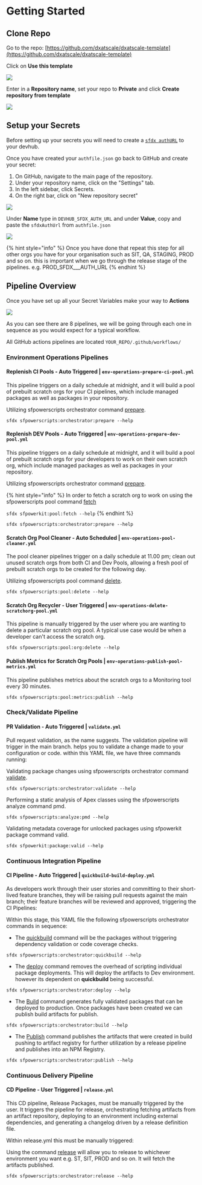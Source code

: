 # Getting Started



## Clone Repo

Go to the repo: [https://github.com/dxatscale/dxatscale-template](https://github.com/dxatscale/dxatscale-template)

Click on **Use this template**

![](../../.gitbook/assets/screen-shot-2021-09-09-at-10.09.06-am.png)

Enter in a **Repository name**, set your repo to **Private** and click **Create repository from template**

![](../../.gitbook/assets/screen-shot-2021-09-09-at-10.09.25-am.png)

## Setup your Secrets

Before setting up your secrets you will need to create a [`sfdx authURL`](https://developer.salesforce.com/docs/atlas.en-us.sfdx_cli_reference.meta/sfdx_cli_reference/cli_reference_auth_sfdxurl.htm) to your devhub.

Once you have created your `authfile.json` go back to GitHub and create your secret:

1. On GitHub, navigate to the main page of the repository.
2. Under your repository name, click on the "Settings" tab.
3. In the left sidebar, click Secrets.
4. On the right bar, click on "New repository secret"

![](../../.gitbook/assets/screen-shot-2021-09-09-at-10.35.06-am.png)

Under **Name** type in `DEVHUB_SFDX_AUTH_URL` and under **Value**, copy and paste the `sfdxAuthUrl` from `authfile.json`

![](../../.gitbook/assets/screen-shot-2021-09-09-at-10.45.34-am.png)

{% hint style="info" %}
Once you have done that repeat this step for all other orgs you have for your organisation such as SIT, QA, STAGING, PROD and so on. this is important when we go through the release stage of the pipelines. e.g. PROD\_SFDX_\__AUTH\_URL
{% endhint %}

## Pipeline Overview

Once you have set up all your Secret Variables make your way to **Actions** 

![](../../.gitbook/assets/screen-shot-2021-09-09-at-10.50.57-am.png)

As you can see there are 8 pipelines, we will be going through each one in sequence as you would expect for a typical workflow.

All GitHub actions pipelines are located `YOUR_REPO/.github/workflows/`

### Environment Operations Pipelines

#### Replenish CI Pools - Auto Triggered \| `env-operations-prepare-ci-pool.yml`

This pipeline triggers on a daily schedule at midnight, and it will build a pool of prebuilt scratch orgs for your CI pipelines, which include managed packages as well as packages in your repository. 

Utilizing sfpowerscripts orchestrator command [prepare](https://sfpowerscripts.dxatscale.io/commands/prepare).

```text
sfdx sfpowerscripts:orchestrator:prepare --help
```

#### Replenish DEV Pools - Auto Triggered \| `env-operations-prepare-dev-pool.yml`

This pipeline triggers on a daily schedule at midnight, and it will build a pool of prebuilt scratch orgs for your developers to work on their own scratch org, which include managed packages as well as packages in your repository. 

Utilizing sfpowerscripts orchestrator command [prepare](https://sfpowerscripts.dxatscale.io/commands/prepare).

{% hint style="info" %}
In order to fetch a scratch org to work on using the sfpowerscripts pool command [fetch](https://sfpowerscripts.dxatscale.io/commands/command-glossary#sfdx-sfpowerscripts-pool-fetch)

`sfdx sfpowerkit:pool:fetch --help`
{% endhint %}

```text
sfdx sfpowerscripts:orchestrator:prepare --help
```

#### Scratch Org Pool Cleaner - Auto Scheduled \| `env-operations-pool-cleaner.yml`

The pool cleaner pipelines trigger on a daily schedule at 11.00 pm; clean out unused scratch orgs from both CI and Dev Pools, allowing a fresh pool of prebuilt scratch orgs to be created for the following day.

Utilizing sfpowerscripts pool command [delete](https://sfpowerscripts.dxatscale.io/commands/command-glossary#sfdx-sfpowerscripts-pool-delete).

```text
sfdx sfpowerscripts:pool:delete --help
```

#### Scratch Org Recycler - User Triggered \| `env-operations-delete-scratchorg-pool.yml`

This pipeline is manually triggered by the user where you are wanting to delete a particular scratch org pool. A typical use case would be when a developer can't access the scratch org.

```text
sfdx sfpowerscripts:pool:org:delete --help
```

#### Publish Metrics for Scratch Org Pools \| `env-operations-publish-pool-metrics.yml`

This pipeline publishes metrics about the scratch orgs to a Monitoring tool every 30 minutes.

```text
sfdx sfpowerscripts:pool:metrics:publish --help
```

### Check/Validate Pipeline

#### PR Validation - Auto Triggered \| `validate.yml`

Pull request validation, as the name suggests. The validation pipeline will trigger in the main branch. helps you to validate a change made to your configuration or code. within this YAML file, we have three commands running:

Validating package changes using sfpowerscripts orchestrator command [validate](https://sfpowerscripts.dxatscale.io/commands/validate).

```text
sfdx sfpowerscripts:orchestrator:validate --help
```

Performing a static analysis of Apex classes using the sfpowerscripts analyze command pmd.

```text
sfdx sfpowerscripts:analyze:pmd --help
```

Validating metadata coverage for unlocked packages using sfpowerkit package command valid.

```text
sfdx sfpowerkit:package:valid --help
```

### Continuous Integration Pipeline

#### CI Pipeline - Auto Triggered \| `quickbuild-build-deploy.yml`

As developers work through their user stories and committing to their short-lived feature branches, they will be raising pull requests against the main branch; their feature branches will be reviewed and approved, triggering the CI Pipelines:

Within this stage, this YAML file the following sfpowerscripts orchestrator commands in sequence:

* The [quickbuild](https://sfpowerscripts.dxatscale.io/commands/build-and-quickbuild) command will be the packages without triggering dependency validation or code coverage checks.

```text
sfdx sfpowerscripts:orchestrator:quickbuild --help
```

* The [deploy](https://sfpowerscripts.dxatscale.io/commands/deploy) command removes the overhead of scripting individual package deployments. This will deploy the artifacts to Dev environment. however its dependent on **quickbuild** being successful.

```text
sfdx sfpowerscripts:orchestrator:deploy --help
```

* The [Build](https://sfpowerscripts.dxatscale.io/commands/build-and-quickbuild) command generates fully validated packages that can be deployed to production. Once packages have been created we can publish build artifacts for publish.

```text
sfdx sfpowerscripts:orchestrator:build --help
```

* The [Publish](https://sfpowerscripts.dxatscale.io/commands/publish) command publishes the artifacts that were created in build pushing to artifact registry for further utilization by a release pipeline and publishes into an NPM Registry.

```text
sfdx sfpowerscripts:orchestrator:publish --help
```

### Continuous Delivery Pipeline

#### CD Pipeline - User Triggered \| `release.yml`

This CD pipeline, Release Packages, must be manually triggered by the user. It triggers the pipeline for release, orchestrating fetching artifacts from an artifact repository, deploying to an environment including external dependencies, and generating a changelog driven by a release definition file.  

Within release.yml this must be manually triggered: 

Using the command [release](https://sfpowerscripts.dxatscale.io/commands/publish) will allow you to release to whichever environment you want e.g. ST, SIT, PROD and so on. It will fetch the artifacts published. 

```text
sfdx sfpowerscripts:orchestrator:release --help
```

